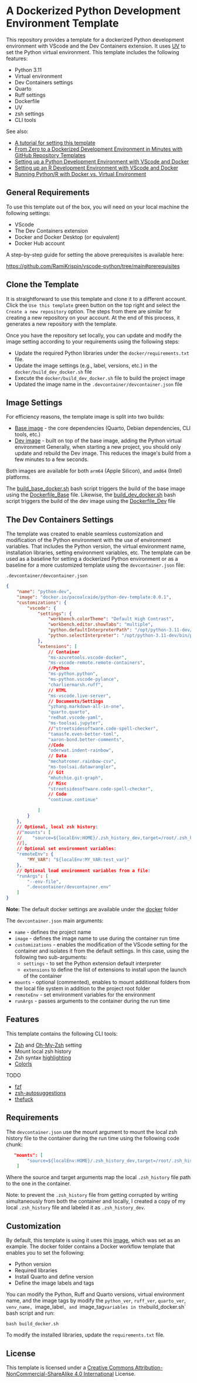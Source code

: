 # A Dockerized Python Development Environment Template

This repository provides a template for a dockerized Python development environment with VScode and the Dev Containers extension. It uses [UV](https://docs.astral.sh/uv/) to set the Python virtual environment. This template includes the following features:

- Python 3.11
- Virtual environment
- Dev Containers settings
- Quarto
- Ruff settings
- Dockerfile
- UV
- zsh settings
- CLI tools

See also:
- [A tutorial for setting this template](https://medium.com/@rami.krispin/setting-a-dockerized-python-development-environment-template-de2400c4812b)
- [From Zero to a Dockerized Development Environment in Minutes with GitHub Repository Templates](https://theaiops.substack.com/p/from-zero-to-a-dockerized-development)
- [Setting up a Python Development Environment with VScode and Docker](https://github.com/RamiKrispin/vscode-python)
- [Setting up an R Development  Environment with VScode and Docker](https://github.com/RamiKrispin/vscode-r)
- [Running Python/R with Docker vs. Virtual Environment](https://medium.com/@rami.krispin/running-python-r-with-docker-vs-virtual-environment-4a62ed36900f)

## General Requirements

To use this template out of the box, you will need on your local machine the following settings:

- VScode
- The Dev Containers extension
- Docker and Docker Desktop (or equivalent)
- Docker Hub account

A step-by-step guide for setting the above prerequisites is available here:

https://github.com/RamiKrispin/vscode-python/tree/main#prerequisites

## Clone the Template

It is straightforward to use this template and clone it to a different account. Click the `Use this template` green button on the top right and select the `Create a new repository` option. The steps from there are similar for creating a new repository on your account. At the end of this process, it generates a new repository with the template.

Once you have the repository set locally, you can update and modify the image setting according to your requirements using the following steps:

- Update the required Python libraries under the `docker/requirements.txt` file.
- Update the image settings (e.g., label, versions, etc.) in the `docker/build_dev_docker.sh` file
- Execute the `docker/build_dev_docker.sh` file to build the project image
- Updated the image name in the `.devcontainer/devcontainer.json` file

## Image Settings

For efficiency reasons, the template image is split into two builds:

- [Base image](https://hub.docker.com/repository/docker/pacoalcaide/python-base/general) - the core dependencies (Quarto, Debian dependencies, CLI tools, etc.)
- [Dev image](https://hub.docker.com/repository/docker/pacoalcaide/python-dev-template/general) - built on top of the base image, adding the Python virtual environment
Generally, when starting a new project, you should only update and rebuild the Dev image. This reduces the image's build from a few minutes to a few seconds.

Both images are available for both `arm64` (Apple Silicon), and `amd64` (Intel) platforms.

The [build_base_docker.sh](https://github.com/RamiKrispin/vscode-python-uv-template/blob/main/docker/build_base_docker.sh) bash script triggers the build of the base image using the [Dockerfile_Base](https://github.com/RamiKrispin/vscode-python-uv-template/blob/main/docker/Dockerfile_Base) file. Likewise, the [build_dev_docker.sh](https://github.com/RamiKrispin/vscode-python-uv-template/blob/main/docker/build_dev_docker.sh) bash script triggers the build of the dev image using the [Dockerfile_Dev](https://github.com/RamiKrispin/vscode-python-uv-template/blob/main/docker/Dockerfile_Dev) file

## The Dev Containers Settings

The template was created to enable seamless customization and modification of the Python environment with the use of environment variables. That includes the Python version, the virtual environment name, installation libraries, setting environment variables, etc. The template can be used as a baseline for setting a dockerized Python environment or as a baseline for a more customized template using the `devcontainer.json` file:

`.devcontainer/devcontainer.json`

```json
{
    "name": "python-dev",
    "image": "docker.io/pacoalcaide/python-dev-template:0.0.1",
    "customizations": {
        "vscode": {
            "settings": {
                "workbench.colorTheme": "Default High Contrast",
                "workbench.editor.showTabs": "multiple",
                "python.defaultInterpreterPath": "/opt/python-3.11-dev/bin/python3",
                "python.selectInterpreter": "/opt/python-3.11-dev/bin/python3"
            },
            "extensions": [
                // Container
                "ms-azuretools.vscode-docker",
                "ms-vscode-remote.remote-containers",
                //Python
                "ms-python.python",
                "ms-python.vscode-pylance",
                "charliermarsh.ruff",
                // HTML
                "ms-vscode.live-server",
                // Documents/Settings
                "yzhang.markdown-all-in-one",
                "quarto.quarto",
                "redhat.vscode-yaml",
                "ms-toolsai.jupyter",
                //"streetsidesoftware.code-spell-checker",
                "tamasfe.even-better-toml",
                "aaron-bond.better-comments",
                //Code
                "oderwat.indent-rainbow",
                // Data
                "mechatroner.rainbow-csv",
                "ms-toolsai.datawrangler",
                // Git
                "mhutchie.git-graph",
                // Misc
                "streetsidesoftware.code-spell-checker",
                // Code
                "continue.continue"

            ]
        }
    },
    // Optional, local zsh history:
    //"mounts": [
    //    "source=${localEnv:HOME}/.zsh_history_dev,target=/root/.zsh_history,type=bind,consistency=cache"
    //],
    // Optional set environment variables:
    "remoteEnv": {
        "MY_VAR": "${localEnv:MY_VAR:test_var}"
    },
    // Optional load environment variables from a file:
    "runArgs": [
        "--env-file",
        ".devcontainer/devcontainer.env"
    ]
}
```
 **Note:** The default docker settings are available under the [docker]() folder

The `devcontainer.json` main arguments:
- `name` - defines the project name
- `image` - defines the image name to use during the container run time
- `customizations` - enables the modification of the VScode setting for the container and isolates it from the default settings. In this case, using the following two sub-arguments:
    - `settings` - to set the Python extension default interpreter
    - `extensions` to define the list of extensions to install upon the launch of the container
- `mounts` - optional (commented), enables to mount additional folders from the local file system in addition to the project root folder
- `remoteEnv` - set environment variables for the environment
- `runArgs` - passes arguments to the container during the run time

## Features

This template contains the following CLI tools:
- [Zsh](https://www.zsh.org/) and [Oh-My-Zsh](https://ohmyz.sh/) setting
- Mount local zsh history
- Zsh syntax [highlighting](https://github.com/zsh-users/zsh-syntax-highlighting)
- [Colorls](https://github.com/athityakumar/colorls)


TODO
- [fzf](https://github.com/junegunn/fzf)
- [zsh-autosuggestions](https://github.com/zsh-users/zsh-autosuggestions)
- [thefuck](https://github.com/nvbn/thefuck)


## Requirements

The `devcontainer.json` use the mount argument to mount the local zsh history file to the container during the run time using the following code chunk:

```json
   "mounts": [
        "source=${localEnv:HOME}/.zsh_history_dev,target=/root/.zsh_history,type=bind,consistency=cache"
    ]
```

Where the source and target arguments map the local `.zsh_history` file path to the one in the container. 

Note: to prevent the `.zsh_history` file from getting corrupted by writing simultaneously from both the container and locally, I created a copy of my local `.zsh_history` file and labeled it as `.zsh_history_dev`. 

## Customization

By default, this template is using  it uses this [image](https://hub.docker.com/repository/docker/pacoalcaide/python-dev/tags/arm64.0.0.1/sha256-8d157d1f3218c1f5f76889f739b7eacea5dfcf185e0860eefa016fac8474eacf), which was set as an example. The docker folder contains a Docker workflow template that enables you to set the following:
- Python version
- Required libraries
- Install Quarto and define version
- Define the image labels and tags

You can modify the Python, Ruff and Quarto versions, virtual environment name, and the image tags by modify the `python_ver`, `ruff_ver`, `quarto_ver`, `venv_name, `image_label`, and `image_tag` variables in the `build_docker.sh` bash script and run:
``` shell
bash build_docker.sh
```

To modify the installed libraries, update the `requirements.txt` file.


## License

This template is licensed under a [Creative Commons Attribution-NonCommercial-ShareAlike 4.0 International](https://creativecommons.org/licenses/by-nc-sa/4.0/) License.
